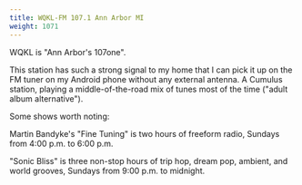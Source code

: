 ```yaml
---
title: WQKL-FM 107.1 Ann Arbor MI
weight: 1071
---
```

WQKL is "Ann Arbor's 107one".

This station has such a strong signal to my home
that I can pick it up on the FM tuner on my Android
phone without any external antenna. A Cumulus station,
playing a middle-of-the-road mix of tunes most of the
time ("adult album alternative").

Some shows worth noting:

Martin Bandyke's "Fine Tuning" is two hours of freeform
radio, Sundays from 4:00 p.m. to 6:00 p.m.

"Sonic Bliss" is three non-stop hours of trip hop, dream pop,
ambient, and world grooves, Sundays from 9:00 p.m. to midnight.
